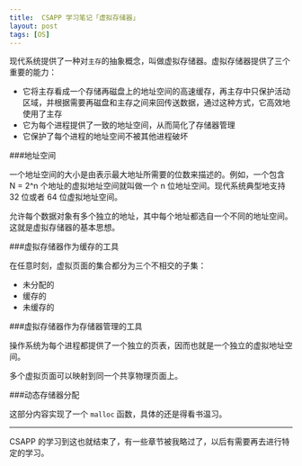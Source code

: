 ```yaml
---
title:  CSAPP 学习笔记「虚拟存储器」
layout: post
tags: [OS]
---
```


现代系统提供了一种对`主存`的抽象概念，叫做虚拟存储器。虚拟存储器提供了三个重要的能力：

- 它将主存看成一个存储再磁盘上的地址空间的高速缓存，再主存中只保护活动区域，并根据需要再磁盘和主存之间来回传送数据，通过这种方式，它高效地使用了主存
- 它为每个进程提供了一致的地址空间，从而简化了存储器管理
- 它保护了每个进程的地址空间不被其他进程破坏

###地址空间

一个地址空间的大小是由表示最大地址所需要的位数来描述的。例如，一个包含 N = 2^n 个地址的虚拟地址空间就叫做一个 n 位地址空间。现代系统典型地支持 32 位或者 64 位虚拟地址空间。

允许每个数据对象有多个独立的地址，其中每个地址都选自一个不同的地址空间。这就是虚拟存储器的基本思想。

###虚拟存储器作为缓存的工具

在任意时刻，虚拟页面的集合都分为三个不相交的子集：

- 未分配的
- 缓存的
- 未缓存的

###虚拟存储器作为存储器管理的工具

操作系统为每个进程都提供了一个独立的页表，因而也就是一个独立的虚拟地址空间。

多个虚拟页面可以映射到同一个共享物理页面上。


###动态存储器分配

这部分内容实现了一个 `malloc` 函数，具体的还是得看书温习。


---
CSAPP 的学习到这也就结束了，有一些章节被我略过了，以后有需要再去进行特定的学习。
